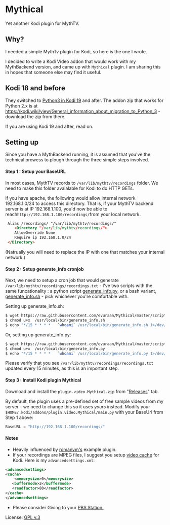 # Mythical

Yet another Kodi plugin for MythTV.

## Why?

I needed a simple MythTv plugin for Kodi, so here is the one I wrote.

I decided to write a Kodi Video addon that would work with my MythBackend version, and came up with `Mythical` plugin. I am sharing this in hopes that someone else may find it useful.

## Kodi 18 and before

They switched to [Python3 in Kodi 19](https://kodi.wiki/view/General_information_about_migration_to_Python_3) and after. The addon zip that works for Python 2.x is at https://kodi.wiki/view/General_information_about_migration_to_Python_3 - download the zip from there.

If you are using Kodi 19 and after, read on.

## Setting up

Since you have a MythBackend running, it is assumed that you've the technical prowess to plough through the three simple steps involved.

#### Step 1 : Setup your BaseURL

In most cases, MythTV records to `/var/lib/mythtv/recordings` folder. We need to make this folder avaialable for Kodi to do HTTP GETs.

If you have apache, the following would allow internal network 192.168.1.0/24 to access this directory. That is, if your MythTV backend server is at IP 192.168.1.100, you'd now be able to reach`http://192.168.1.100/recordings/`from your local network.

```html
 Alias /recordings/ "/var/lib/mythtv/recordings/"
    <Directory "/var/lib/mythtv/recordings/">
    AllowOverride None
    Require ip 192.168.1.0/24
 </Directory>
```

(Natrually you will need to replace the IP with one that matches your internal network.)

#### Step 2 : Setup generate_info cronjob

Next, we need to setup a cron job that would generate `/var/lib/mythtv/recordings/recordings.txt` - I've two scripts with the same funcationality : a python script [generate_info.py](https://github.com/evuraan/Mythical/blob/master/scripts/generate_info.py), or a bash variant, [generate_info.sh](https://github.com/evuraan/Mythical/blob/master/scripts/generate_info.sh) - pick whichever you're comfortable with.

Setting up generate_info.sh:

```bash
$ wget https://raw.githubusercontent.com/evuraan/Mythical/master/scripts/generate_info.sh -O /usr/local/bin/generate_info.sh
$ chmod u+x  /usr/local/bin/generate_info.sh
$ echo "*/15 * * * *   `whoami` /usr/local/bin/generate_info.sh 1>/dev/null 2>/dev/null || :" | sudo tee -a /etc/crontab
```

Or, setting up generate_info.py:

```bash
$ wget https://raw.githubusercontent.com/evuraan/Mythical/master/scripts/generate_info.py -O /usr/local/bin/generate_info.py
$ chmod u+x  /usr/local/bin/generate_info.py
$ echo "*/15 * * * *   `whoami` /usr/local/bin/generate_info.py 1>/dev/null 2>/dev/null || :" | sudo tee -a /etc/crontab
```

Please verify that you see `/var/lib/mythtv/recordings/recordings.txt` updated every 15 minutes, as this is an important step.

#### Step 3 : Install Kodi plugin Mythical

Download and install the `plugin.video.Mythical.zip` from "[Releases](https://github.com/evuraan/Mythical/releases)" tab.

By default, the plugin uses a pre-defined set of free sample videos from my server - we need to change this so it uses _yours_ instead. Modify your `$HOME/.kodi/addons/plugin.video.Mythical/main.py` with your BaseUrl from Step 1 above:

```Python
BaseURL = "http://192.168.1.100/recordings/"
```

#### Notes

- Heavily influenced by [romanvm's](https://github.com/romanvm/plugin.video.example) example plugin.
- If your recordings are MPEG files, I suggest you setup [video cache](https://kodi.wiki/view/HOW-TO:Modify_the_video_cache) for Kodi. Here is my `advancedsettings.xml`:

```xml
<advancedsettings>
<cache>
    <memorysize>0</memorysize>
   <buffermode>2</buffermode>
   <readfactor>80</readfactor>
</cache>
</advancedsettings>
```

- Please consider Giving to your [PBS Station.](https://www.pbs.org/foundation/ways-to-give/)

License: [GPL v.3](http://www.gnu.org/copyleft/gpl.html)
